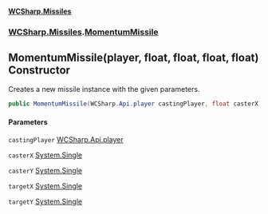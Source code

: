#### [WCSharp.Missiles](README.md 'README')
### [WCSharp.Missiles](WCSharp.Missiles.md 'WCSharp.Missiles').[MomentumMissile](WCSharp.Missiles.MomentumMissile.md 'WCSharp.Missiles.MomentumMissile')

## MomentumMissile(player, float, float, float, float) Constructor

Creates a new missile instance with the given parameters.

```csharp
public MomentumMissile(WCSharp.Api.player castingPlayer, float casterX, float casterY, float targetX, float targetY);
```
#### Parameters

<a name='WCSharp.Missiles.MomentumMissile.MomentumMissile(WCSharp.Api.player,float,float,float,float).castingPlayer'></a>

`castingPlayer` [WCSharp.Api.player](https://docs.microsoft.com/en-us/dotnet/api/WCSharp.Api.player 'WCSharp.Api.player')

<a name='WCSharp.Missiles.MomentumMissile.MomentumMissile(WCSharp.Api.player,float,float,float,float).casterX'></a>

`casterX` [System.Single](https://docs.microsoft.com/en-us/dotnet/api/System.Single 'System.Single')

<a name='WCSharp.Missiles.MomentumMissile.MomentumMissile(WCSharp.Api.player,float,float,float,float).casterY'></a>

`casterY` [System.Single](https://docs.microsoft.com/en-us/dotnet/api/System.Single 'System.Single')

<a name='WCSharp.Missiles.MomentumMissile.MomentumMissile(WCSharp.Api.player,float,float,float,float).targetX'></a>

`targetX` [System.Single](https://docs.microsoft.com/en-us/dotnet/api/System.Single 'System.Single')

<a name='WCSharp.Missiles.MomentumMissile.MomentumMissile(WCSharp.Api.player,float,float,float,float).targetY'></a>

`targetY` [System.Single](https://docs.microsoft.com/en-us/dotnet/api/System.Single 'System.Single')